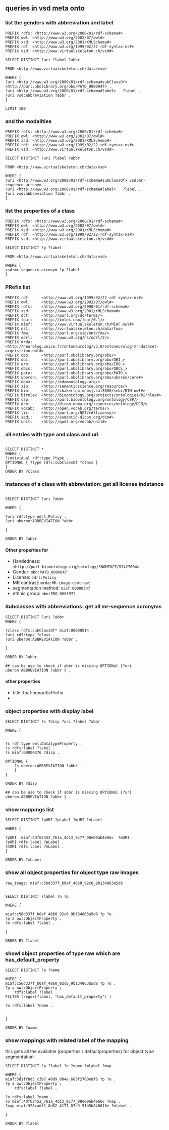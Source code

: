 ## queries in vsd meta onto

### list the genders with abbreviation and label

```
PREFIX rdfs: <http://www.w3.org/2000/01/rdf-schema#>
PREFIX owl: <http://www.w3.org/2002/07/owl#>
PREFIX xsd: <http://www.w3.org/2001/XMLSchema#>
PREFIX rdf: <http://www.w3.org/1999/02/22-rdf-syntax-ns#>
PREFIX vsd: <http://www.virtualskeleton.ch/vsd#>

SELECT DISTINCT ?uri ?label ?abbr

FROM <http://www.virtualskeleton.ch/data/vsd>

WHERE {
?uri <http://www.w3.org/2000/01/rdf-schema#subClassOf> <http://purl.obolibrary.org/obo/PATO_0000047> .
?uri <http://www.w3.org/2000/01/rdf-schema#label>   ?label .
?uri vsd:abbreviation ?abbr .
}

LIMIT 100
```

### and the modalities

```
PREFIX rdfs: <http://www.w3.org/2000/01/rdf-schema#>
PREFIX owl: <http://www.w3.org/2002/07/owl#>
PREFIX xsd: <http://www.w3.org/2001/XMLSchema#>
PREFIX rdf: <http://www.w3.org/1999/02/22-rdf-syntax-ns#>
PREFIX vsd: <http://www.virtualskeleton.ch/vsd#>

SELECT DISTINCT ?uri ?label ?abbr

FROM <http://www.virtualskeleton.ch/data/vsd>

WHERE {
?uri <http://www.w3.org/2000/01/rdf-schema#subClassOf> vsd:mr-sequence-acronym .
?uri <http://www.w3.org/2000/01/rdf-schema#label>   ?label .
?uri vsd:abbreviation ?abbr .
}
```

### list the properties of a class

```
PREFIX rdfs: <http://www.w3.org/2000/01/rdf-schema#>
PREFIX owl: <http://www.w3.org/2002/07/owl#>
PREFIX xsd: <http://www.w3.org/2001/XMLSchema#>
PREFIX rdf: <http://www.w3.org/1999/02/22-rdf-syntax-ns#>
PREFIX vsd: <http://www.virtualskeleton.ch/vsd#>

SELECT DISTINCT ?p ?label 

FROM <http://www.virtualskeleton.ch/data/vsd>

WHERE {
vsd:mr-sequence-acronym ?p ?label
}
```

### PRefix list

```
PREFIX rdf:     <http://www.w3.org/1999/02/22-rdf-syntax-ns#>
PREFIX owl:     <http://www.w3.org/2002/07/owl#>
PREFIX rdfs:    <http://www.w3.org/2000/01/rdf-schema#>
PREFIX xsd:     <http://www.w3.org/2001/XMLSchema#>
PREFIX dct:     <http://purl.org/dc/terms/>
PREFIX foaf:    <http://xmlns.com/foaf/0.1/>
PREFIX miaf:    <http://www.virtualskeleton.ch/MIAF.owl#>
PREFIX ns1:     <http://virtualskeleton.ch/data/fma>
PREFIX fma:     <http://purl.org/sig/ont/fma/>
PREFIX odrl:    <http://www.w3.org/ns/odrl/2/>
PREFIX mrda:    <http://neurolog.unice.fr/ontoneurolog/v3.0/ontoneurolog-mr-dataset-acquisition.owl#>
PREFIX obo:     <http://purl.obolibrary.org/obo/>
PREFIX obi:     <http://purl.obolibrary.org/obo/OBI_>
PREFIX ero:     <http://purl.obolibrary.org/obo/ERO_>
PREFIX obcs:    <http://purl.obolibrary.org/obo/OBCS_>
PREFIX pato:    <http://purl.obolibrary.org/obo/PATO_>
PREFIX uberon:  <http://purl.obolibrary.org/obo/uberon/core#>
PREFIX edam:    <http://edamontology.org/>
PREFIX sio:     <http://semanticscience.org/resource/>
PREFIX bim:     <http://cbakerlab.unbsj.ca:8080/sebi/BIM.owl#>
PREFIX birnlex: <http://bioontology.org/projects/ontologies/birnlex#>
PREFIX csp:     <http://purl.bioontology.org/ontology/CSP/>
PREFIX dcm:     <http://dicom.nema.org/resources/ontology/DCM/>
PREFIX vocab:   <http://open.vocab.org/terms/>
PREFIX lic:     <http://purl.org/NET/rdflicense/>
PREFIX sedi:    <http://semantic-dicom.org/dcm#>
PREFIX unit:    <http://qudt.org/vocab/unit#>
```


### all entries with type and class and uri

```

SELECT DISTINCT *
WHERE {
?individual rdf:type ?type .
OPTIONAL { ?type rdfs:subClassOf ?class }
}
ORDER BY ?class

```

### instances of a class with abbreviation: get all license indstance

```

SELECT DISTINCT ?uri ?abbr

WHERE {

?uri rdf:type odrl:Policy .
?uri uberon:ABBREVIATION ?abbr

}

ORDER BY ?abbr
```

#### Other properties for
- Handedness: `<http://purl.bioontology.org/ontology/SNOMEDCT/57427004>`
- Gender: `obo:PATO_0000047`
- License: `odrl:Policy`
- MR contrast: `mrda:MR-image-contrast`
- segmentation method: `miaf:00000347`
- ethnic group: `obo:ERO_0001972`

### Subclasses with abbreviations: get all mr-sequence acronyms

```
SELECT DISTINCT ?uri ?abbr
WHERE {

?class rdfs:subClassOf* miaf:00000014 .
?uri rdf:type ?class .
?uri uberon:ABBREVIATION ?abbr .

}

ORDER BY ?abbr

## can be use to check if abbr is missing OPTIONal {?uri uberon:ABBREVIATION ?abbr } .
```


#### other properties
- title: foaf:honorificPrefix
- 


### object properties with display label

```
SELECT DISTINCT ?s ?disp ?uri ?label ?abbr 

WHERE {


?s rdf:type owl:DatatypeProperty .
?s rdfs:label ?label .
?s miaf:00000376 ?disp .

OPTIONAL {
    ?s uberon:ABBREVIATION ?abbr .
    }
}

ORDER BY ?disp

## can be use to check if abbr is missing OPTIONal {?uri uberon:ABBREVIATION ?abbr } .
```

### show mappings list

```
SELECT DISTINCT ?pURI ?pLabel ?mURI ?mLabel 

WHERE {

?pURI  miaf:4df62452_761a_4d13_9c77_98e09ab4e66c  ?mURI .
?pURI rdfs:label ?pLabel .
?mURI rdfs:label ?mLabel .
}

ORDER BY ?mLabel
```

### show all object properties for object type raw images

```
raw_image: miaf:c56d337f_b0af_4860_92c6_9b134863a5d8


SELECT DISTINCT ?label ?o ?p

WHERE {

miaf:c56d337f_b0af_4860_92c6_9b134863a5d8 ?p ?o .
?p a owl:ObjectProperty .
?o rdfs:label ?label .

}

ORDER BY ?label
```

### showl object properties of type raw which are has_default_property

```
SELECT DISTINCT ?o ?name

WHERE {
miaf:c56d337f_b0af_4860_92c6_9b134863a5d8 ?p ?o .
?p a owl:ObjectProperty ;
    rdfs:label ?label .
FILTER (regex(?label, "has_default_property") )

?o rdfs:label ?name .


}

ORDER BY ?name
```

### show mappings with related label of the mapping 
this gets all the available (properties / defaultproperties) for object type segmentation

```
SELECT DISTINCT ?p ?label ?o ?name ?mlabel ?map

WHERE {
miaf:5d1ff8d5_c3b7_40d9_804e_683f2700e8f6 ?p ?o .
?p a owl:ObjectProperty ;
    rdfs:label ?label .

?o rdfs:label ?name .
?o miaf:4df62452_761a_4d13_9c77_98e09ab4e66c ?map .
?map miaf:928cadf1_8d82_4177_87c9_51b5b840616e ?mlabel .

}

ORDER BY ?label

```
